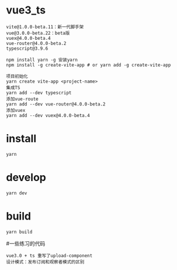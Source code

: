 #  vue3_ts

	vite@1.0.0-beta.11：新一代脚手架
	vue@3.0.0-beta.22：beta版
	vuex@4.0.0-beta.4
	vue-router@4.0.0-beta.2
	typescript@3.9.6

	npm install yarn -g 安装yarn
	npm install -g create-vite-app # or yarn add -g create-vite-app

	项目初始化
	yarn create vite-app <project-name>
	集成TS
	yarn add --dev typescript
	添加vue-route
	yarn add --dev vue-router@4.0.0-beta.2
	添加vuex
	yarn add --dev vuex@4.0.0-beta.4


# install
`yarn` 

# develop
`yarn dev` 

# build
`yarn build` 

#一些练习的代码

	vue3.0 + ts 重写了upload-component
	设计模式：发布订阅和观察者模式的区别
	
